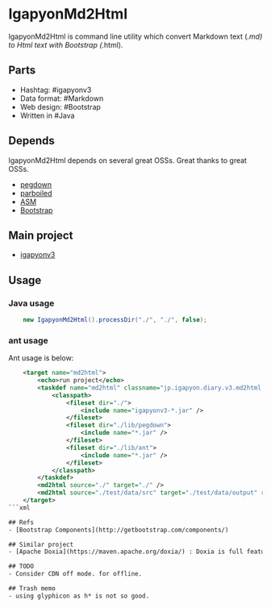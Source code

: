 IgapyonMd2Html
==============

IgapyonMd2Html is command line utility which convert Markdown text (*.md) to Html text with Bootstrap (*.html). 

## Parts 
- Hashtag: #‎igapyonv3‬
- Data format: ‪#‎Markdown
- Web design: ‪#‎Bootstrap‬
- Written in #‎Java

## Depends
IgapyonMd2Html depends on several great OSSs. Great thanks to great OSSs.
- [pegdown](https://github.com/sirthias/pegdown)
- [parboiled](https://github.com/sirthias/parboiled)
- [ASM](http://asm.ow2.org/)
- [Bootstrap](http://getbootstrap.com/)

## Main project
- [igapyonv3](https://github.com/igapyon/igapyonv3/blob/master/README.md)

## Usage
### Java usage

```Java
    new IgapyonMd2Html().processDir("./", "./", false);
```

### ant usage
Ant usage is below:

```xml
	<target name="md2html">
		<echo>run project</echo>
		<taskdef name="md2html" classname="jp.igapyon.diary.v3.md2html.task.IgapyonMd2HtmlTask">
			<classpath>
				<fileset dir="./">
					<include name="igapyonv3-*.jar" />
				</fileset>
				<fileset dir="./lib/pegdown">
					<include name="*.jar" />
				</fileset>
				<fileset dir="./lib/ant">
					<include name="*.jar" />
				</fileset>
			</classpath>
		</taskdef>
		<md2html source="./" target="./" />
		<md2html source="./test/data/src" target="./test/data/output" recursivedir="true" />
	</target>
```xml

## Refs
- [Bootstrap Components](http://getbootstrap.com/components/)

## Similar project
- [Apache Doxia](https://maven.apache.org/doxia/) : Doxia is full featured conveter. IgapyonMd2Html is focused in for Dairy.

## TODO
- Consider CDN off mode. for offline.

## Trash memo
- using glyphicon as h* is not so good. 
